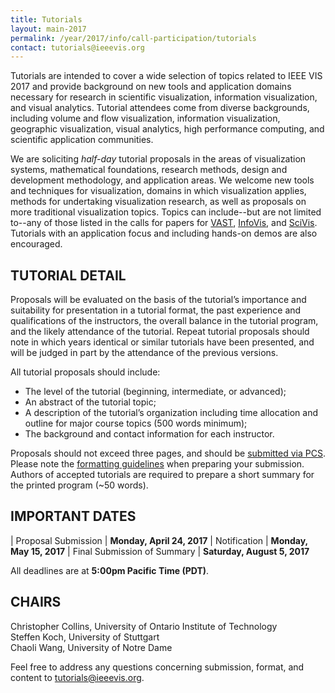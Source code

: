 ```yaml
---
title: Tutorials
layout: main-2017
permalink: /year/2017/info/call-participation/tutorials
contact: tutorials@ieeevis.org
---
```


Tutorials are intended to cover a wide selection of topics related to IEEE VIS 2017 and provide background on new tools and application domains necessary for research in scientific visualization, information visualization, and visual analytics. Tutorial attendees come from diverse backgrounds, including volume and flow visualization, information visualization, geographic visualization, visual analytics, high performance computing, and scientific application communities.

We are soliciting *half-day* tutorial proposals in the areas of visualization systems, mathematical foundations, research methods, design and development methodology, and application areas. We welcome new tools and techniques for visualization, domains in which visualization applies, methods for undertaking visualization research, as well as proposals on more traditional visualization topics. Topics can include--but are not limited to--any of those listed in the calls for papers for [VAST](/year/2017/info/call-participation/vast-paper-types), [InfoVis](/year/2017/info/call-participation/infovis-paper-types), and [SciVis](/year/2017/info/call-participation/scivis-paper-types). Tutorials with an application focus and including hands-on demos are also encouraged.

## TUTORIAL DETAIL

Proposals will be evaluated on the basis of the tutorial’s importance and suitability for presentation in a tutorial format, the past experience and qualifications of the instructors, the overall balance in the tutorial program, and the likely attendance of the tutorial. Repeat tutorial proposals should note in which years identical or similar tutorials have been presented, and will be judged in part by the attendance of the previous versions.

All tutorial proposals should include:

* The level of the tutorial (beginning, intermediate, or advanced);
* An abstract of the tutorial topic;
* A description of the tutorial’s organization including time allocation and outline for major course topics (500 words minimum);
* The background and contact information for each instructor.

Proposals should not exceed three pages, and should be [submitted via PCS](http://precisionconference.com/~vgtc/). Please note the [formatting guidelines](http://junctionpublishing.org/vgtc/Tasks/camera.html) when preparing your submission. Authors of accepted tutorials are required to prepare a short summary for the printed program (~50 words).

## IMPORTANT DATES

| Proposal Submission               | **Monday, April 24, 2017**
| Notification                      | **Monday, May 15, 2017**
| Final Submission of Summary	      | **Saturday, August 5, 2017**

All deadlines are at **5:00pm Pacific Time (PDT)**.

## CHAIRS

Christopher Collins, University of Ontario Institute of Technology  
Steffen Koch, University of Stuttgart  
Chaoli Wang, University of Notre Dame

Feel free to address any questions concerning submission, format, and content to [tutorials@ieeevis.org](mailto:tutorials@ieeevis.org).
